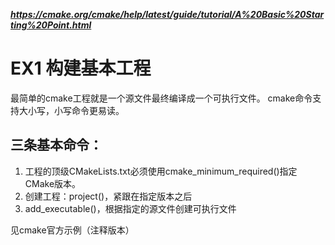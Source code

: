 ***https://cmake.org/cmake/help/latest/guide/tutorial/A%20Basic%20Starting%20Point.html***
# EX1 构建基本工程
最简单的cmake工程就是一个源文件最终编译成一个可执行文件。
cmake命令支持大小写，小写命令更易读。
## 三条基本命令：
1. 工程的顶级CMakeLists.txt必须使用cmake_minimum_required()指定CMake版本。
2. 创建工程：project()，紧跟在指定版本之后
3. add_executable()，根据指定的源文件创建可执行文件

见cmake官方示例（注释版本）


